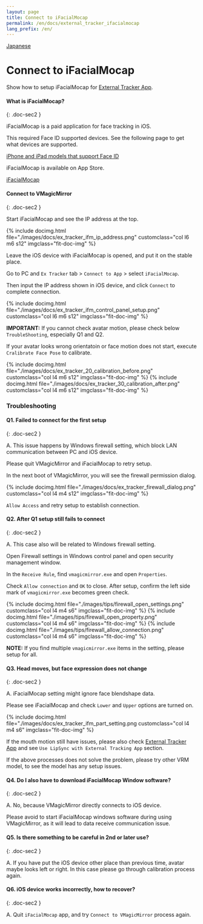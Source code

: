 ```yaml
---
layout: page
title: Connect to iFacialMocap
permalink: /en/docs/external_tracker_ifacialmocap
lang_prefix: /en/
---
```


[Japanese](../../docs/external_tracker_ifacialmocap)

# Connect to iFacialMocap

Show how to setup iFacialMocap for [External Tracker App](./external_tracker).


#### What is iFacialMocap?
{: .doc-sec2 }

iFacialMocap is a paid application for face tracking in iOS.

This required Face ID supported devices. See the following page to get what devices are supported.

[iPhone and iPad models that support Face ID](https://support.apple.com/en-us/HT209183)

iFacialMocap is available on App Store.

[iFacialMocap](https://apps.apple.com/jp/app/ifacialmocap/id1489470545)


#### Connect to VMagicMirror
{: .doc-sec2 }

Start iFacialMocap and see the IP address at the top.

<div class="row">
{% include docimg.html file="./images/docs/ex_tracker_ifm_ip_address.png" customclass="col l6 m6 s12" imgclass="fit-doc-img" %}
</div>

Leave the iOS device with iFacialMocap is opened, and put it on the stable place.

Go to PC and `Ex Tracker` tab > `Connect to App` > select `iFacialMocap`.

Then input the IP address shown in iOS device, and click `Connect` to complete connection.

<div class="row">
{% include docimg.html file="./images/docs/ex_tracker_ifm_control_panel_setup.png" customclass="col l6 m6 s12" imgclass="fit-doc-img" %}
</div>

**IMPORTANT:** If you cannot check avatar motion, please check below `TroubleShooting`, especially Q1 and Q2.

If your avatar looks wrong orientatoin or face motion does not start, execute `Cralibrate Face Pose` to calibrate.

<div class="row">
{% include docimg.html file="./images/docs/ex_tracker_20_calibration_before.png" customclass="col l4 m6 s12" imgclass="fit-doc-img" %}
{% include docimg.html file="./images/docs/ex_tracker_30_calibration_after.png" customclass="col l4 m6 s12" imgclass="fit-doc-img" %}
</div>


<a id="troubleshoot"></a>
### Troubleshooting

#### Q1. Failed to connect for the first setup
{: .doc-sec2 }

A. This issue happens by Windows firewall setting, which block LAN communication between PC and iOS device.

Please quit VMagicMirror and iFacialMocap to retry setup.

In the next boot of VMagicMirror, you will see the firewall permission dialog.

<div class="row">
{% include docimg.html file="./images/docs/ex_tracker_firewall_dialog.png" customclass="col l4 m4 s12" imgclass="fit-doc-img" %}
</div>

`Allow Access` and retry setup to establish connection.


#### Q2. After Q1 setup still fails to connect
{: .doc-sec2 }

A. This case also will be related to Windows firewall setting.

Open Firewall settings in Windows control panel and open security management window.

In the `Receive Rule`, find `vmagicmirror.exe` and open `Properties`.

Check `Allow connection` and `OK` to close. After setup, confirm the left side mark of `vmagicmirror.exe` becomes green check.

<div class="row">
{% include docimg.html file="./images/tips/firewall_open_settings.png" customclass="col l4 m4 s6" imgclass="fit-doc-img" %}
{% include docimg.html file="./images/tips/firewall_open_property.png" customclass="col l4 m4 s6" imgclass="fit-doc-img" %}
{% include docimg.html file="./images/tips/firewall_allow_connection.png" customclass="col l4 m4 s6" imgclass="fit-doc-img" %}
</div>

**NOTE:** If you find multiple `vmagicmirror.exe` items in the setting, please setup for all.

#### Q3. Head moves, but face expression does not change
{: .doc-sec2 }

A. iFacialMocap setting might ignore face blendshape data.

Please see iFacialMocap and check `Lower` and `Upper` options are turned on.

<div class="row">
{% include docimg.html file="./images/docs/ex_tracker_ifm_part_setting.png customclass="col l4 m4 s6" imgclass="fit-doc-img" %}
</div>

If the mouth motion still have issues, please also check [External Tracker App](../external_tracker) and see `Use LipSync with External Tracking App` section.

If the above processes does not solve the problem, please try other VRM model, to see the model has any setup issues.


#### Q4. Do I also have to download iFacialMocap Window software?
{: .doc-sec2 }

A. No, because VMagicMirror directly connects to iOS device.

Please avoid to start iFacialMocap windows software during using VMagicMirror, as it will lead to data receive communication issue.


#### Q5. Is there something to be careful in 2nd or later use?
{: .doc-sec2 }

A. If you have put the iOS device other place than previous time, avatar maybe looks left or right. In this case please go through calibration process again.


#### Q6. iOS device works incorrectly, how to recover?
{: .doc-sec2 }

A. Quit `iFacialMocap` app, and try `Connect to VMagicMirror` process again.
